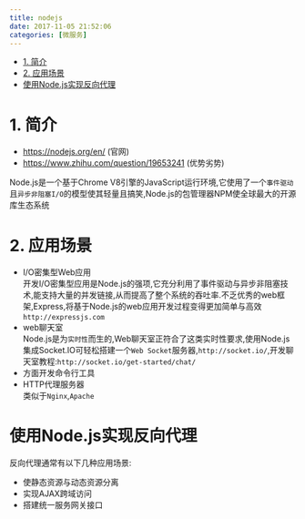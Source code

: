 ```yaml
---
title: nodejs
date: 2017-11-05 21:52:06
categories: [微服务]
---
```



<!-- TOC -->

- [1. 简介](#1-简介)
- [2. 应用场景](#2-应用场景)
- [使用Node.js实现反向代理](#使用nodejs实现反向代理)

<!-- /TOC -->

<a id="markdown-1-简介" name="1-简介"></a>
# 1. 简介

* https://nodejs.org/en/ (官网)
* https://www.zhihu.com/question/19653241 (优势劣势)

Node.js是一个基于Chrome V8引擎的JavaScript运行环境,它使用了一个`事件驱动`且`异步非阻塞I/O`的模型使其轻量且搞笑,Node.js的包管理器NPM使全球最大的开源库生态系统

<a id="markdown-2-应用场景" name="2-应用场景"></a>
# 2. 应用场景

* I/O密集型Web应用  
 开发I/O密集型应用是Node.js的强项,它充分利用了事件驱动与异步非阻塞技术,能支持大量的并发链接,从而提高了整个系统的吞吐率.不乏优秀的web框架,Express,将基于Node.js的web应用开发过程变得更加简单与高效`http://expressjs.com`
* web聊天室  
 Node.js是为`实时性`而生的,Web聊天室正符合了这类实时性要求,使用Node.js集成Socket.IO可轻松搭建一个`Web Socket`服务器,`http://socket.io/`,开发聊天室教程:`http://socket.io/get-started/chat/`
* 方面开发命令行工具  
* HTTP代理服务器  
  类似于`Nginx`,`Apache`

<a id="markdown-使用nodejs实现反向代理" name="使用nodejs实现反向代理"></a>
# 使用Node.js实现反向代理

反向代理通常有以下几种应用场景:
* 使静态资源与动态资源分离
* 实现AJAX跨域访问
* 搭建统一服务网关接口
